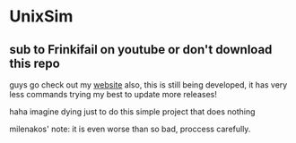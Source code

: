 # UnixSim
## sub to Frinkifail on youtube or don't download this repo
guys go check out my [website](https://frinkifail.wixsite.com/unixsim)
also, this is still being developed, it has very less commands trying my best to update more releases!

haha imagine dying just to do this simple project that does nothing

milenakos' note: it is even worse than so bad, proccess carefully.

